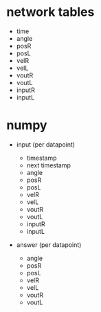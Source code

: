 # network tables

 - time
 - angle
 - posR
 - posL
 - velR
 - velL
 - voutR
 - voutL
 - inputR
 - inputL

# numpy
 - input (per datapoint)
    - timestamp
    - next timestamp
    - angle
    - posR
    - posL
    - velR
    - velL
    - voutR
    - voutL
    - inputR 
    - inputL

 - answer (per datapoint)
    - angle
    - posR
    - posL
    - velR
    - velL
    - voutR
    - voutL